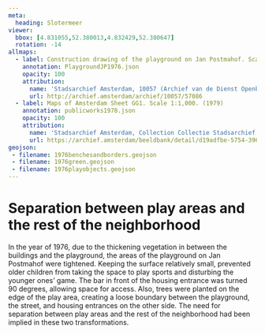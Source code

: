 ```yaml
---
meta:
  heading: Slotermeer
viewer:
  bbox: [4.831055,52.380013,4.832429,52.380647]
  rotation: -14
allmaps:
  - label: Construction drawing of the playground on Jan Postmahof. Scale 1:100. (1976)
    annotation: PlaygroundJP1976.json
    opacity: 100
    attribution:
      name: 'Stadsarchief Amsterdam, 10057 (Archief van de Dienst Openbare Werken; Centraal Tekeningen Archief), folder 57086'
      url: http://archief.amsterdam/archief/10057/57086
  - label: Maps of Amsterdam Sheet GG1. Scale 1:1,000. (1979)
    annotation: publicworks1978.json
    opacity: 100
    attribution:
      name: 'Stadsarchief Amsterdam, Collection Collectie Stadsarchief Amsterdam; Kaart van Amsterdam, Image file DUIZ01797000001'
      url: https://archief.amsterdam/beeldbank/detail/d19adfbe-5754-3968-92d2-e0387d21ab5f
geojson:
 - filename: 1976benchesandborders.geojson
 - filename: 1976green.geojson
 - filename: 1976playobjects.geojson
---
```

# Separation between play areas and the rest of the neighborhood
In the year of 1976, due to the thickening vegetation in between the buildings and the playground, the areas of the playground on Jan Postmahof were tightened. Keeping the surface relatively small, prevented older children from taking the space to play sports and disturbing the younger ones’ game. The bar in front of the housing entrance was turned 90 degrees, allowing space for access. Also, trees were planted on the edge of the play area, creating a loose boundary between the playground, the street, and housing entrances on the other side. The need for separation between play areas and the rest of the neighborhood had been implied in these two transformations.